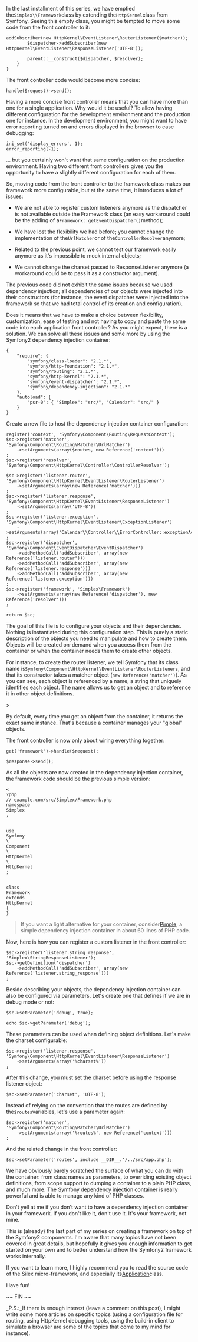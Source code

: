 In the last installment of this series, we have emptied the`Simplex\\Framework`class by extending the`HttpKernel`class from Symfony. Seeing this empty class, you might be tempted to move some code from the front controller to it:

```
addSubscriber(new HttpKernel\EventListener\RouterListener($matcher));
        $dispatcher->addSubscriber(new HttpKernel\EventListener\ResponseListener('UTF-8'));

        parent::__construct($dispatcher, $resolver);
    }
}
```

The front controller code would become more concise:

```
handle($request)->send();
```

Having a more concise front controller means that you can have more than one for a single application. Why would it be useful? To allow having different configuration for the development environment and the production one for instance. In the development environment, you might want to have error reporting turned on and errors displayed in the browser to ease debugging:

```
ini_set('display_errors', 1);
error_reporting(-1);
```

... but you certainly won't want that same configuration on the production environment. Having two different front controllers gives you the opportunity to have a slightly different configuration for each of them.

So, moving code from the front controller to the framework class makes our framework more configurable, but at the same time, it introduces a lot of issues:

* We are not able to register custom listeners anymore as the dispatcher is not available outside the Framework class \(an easy workaround could be the adding of a`Framework::getEventDispatcher()`method\);

* We have lost the flexibility we had before; you cannot change the implementation of the`UrlMatcher`or of the`ControllerResolver`anymore;

* Related to the previous point, we cannot test our framework easily anymore as it's impossible to mock internal objects;

* We cannot change the charset passed to ResponseListener anymore \(a workaround could be to pass it as a constructor argument\).

The previous code did not exhibit the same issues because we used dependency injection; all dependencies of our objects were injected into their constructors \(for instance, the event dispatcher were injected into the framework so that we had total control of its creation and configuration\).

Does it means that we have to make a choice between flexibility, customization, ease of testing and not having to copy and paste the same code into each application front controller? As you might expect, there is a solution. We can solve all these issues and some more by using the Symfony2 dependency injection container:

```
{
    "require": {
        "symfony/class-loader": "2.1.*",
        "symfony/http-foundation": "2.1.*",
        "symfony/routing": "2.1.*",
        "symfony/http-kernel": "2.1.*",
        "symfony/event-dispatcher": "2.1.*",
        "symfony/dependency-injection": "2.1.*"
    },
    "autoload": {
        "psr-0": { "Simplex": "src/", "Calendar": "src/" }
    }
}
```

Create a new file to host the dependency injection container configuration:

```
register('context', 'Symfony\Component\Routing\RequestContext');
$sc->register('matcher', 'Symfony\Component\Routing\Matcher\UrlMatcher')
    ->setArguments(array($routes, new Reference('context')))
;
$sc->register('resolver', 'Symfony\Component\HttpKernel\Controller\ControllerResolver');

$sc->register('listener.router', 'Symfony\Component\HttpKernel\EventListener\RouterListener')
    ->setArguments(array(new Reference('matcher')))
;
$sc->register('listener.response', 'Symfony\Component\HttpKernel\EventListener\ResponseListener')
    ->setArguments(array('UTF-8'))
;
$sc->register('listener.exception', 'Symfony\Component\HttpKernel\EventListener\ExceptionListener')
    ->setArguments(array('Calendar\\Controller\\ErrorController::exceptionAction'))
;
$sc->register('dispatcher', 'Symfony\Component\EventDispatcher\EventDispatcher')
    ->addMethodCall('addSubscriber', array(new Reference('listener.router')))
    ->addMethodCall('addSubscriber', array(new Reference('listener.response')))
    ->addMethodCall('addSubscriber', array(new Reference('listener.exception')))
;
$sc->register('framework', 'Simplex\Framework')
    ->setArguments(array(new Reference('dispatcher'), new Reference('resolver')))
;

return $sc;
```

The goal of this file is to configure your objects and their dependencies. Nothing is instantiated during this configuration step. This is purely a static description of the objects you need to manipulate and how to create them. Objects will be created on-demand when you access them from the container or when the container needs them to create other objects.

For instance, to create the router listener, we tell Symfony that its class name is`Symfony\Component\HttpKernel\EventListener\RouterListeners`, and that its constructor takes a matcher object \(`new Reference('matcher')`\). As you can see, each object is referenced by a name, a string that uniquely identifies each object. The name allows us to get an object and to reference it in other object definitions.

&gt;

By default, every time you get an object from the container, it returns the exact same instance. That's because a container manages your "global" objects.

The front controller is now only about wiring everything together:

```
get('framework')->handle($request);

$response->send();
```

As all the objects are now created in the dependency injection container, the framework code should be the previous simple version:

```
<
?php
// example.com/src/Simplex/Framework.php
namespace
Simplex
;


use
Symfony
\
Component
\
HttpKernel
\
HttpKernel
;


class
Framework
extends
HttpKernel
{
}
```

> If you want a light alternative for your container, consider[Pimple](https://github.com/fabpot/Pimple), a simple dependency injection container in about 60 lines of PHP code.

Now, here is how you can register a custom listener in the front controller:

```
$sc->register('listener.string_response', 'Simplex\StringResponseListener');
$sc->getDefinition('dispatcher')
    ->addMethodCall('addSubscriber', array(new Reference('listener.string_response')))
;
```

Beside describing your objects, the dependency injection container can also be configured via parameters. Let's create one that defines if we are in debug mode or not:

```
$sc->setParameter('debug', true);

echo $sc->getParameter('debug');
```

These parameters can be used when defining object definitions. Let's make the charset configurable:

```
$sc->register('listener.response', 'Symfony\Component\HttpKernel\EventListener\ResponseListener')
    ->setArguments(array('%charset%'))
;
```

After this change, you must set the charset before using the response listener object:

```
$sc->setParameter('charset', 'UTF-8');
```

Instead of relying on the convention that the routes are defined by the`$routes`variables, let's use a parameter again:

```
$sc->register('matcher', 'Symfony\Component\Routing\Matcher\UrlMatcher')
    ->setArguments(array('%routes%', new Reference('context')))
;
```

And the related change in the front controller:

```
$sc->setParameter('routes', include __DIR__.'/../src/app.php');
```

We have obviously barely scratched the surface of what you can do with the container: from class names as parameters, to overriding existing object definitions, from scope support to dumping a container to a plain PHP class, and much more. The Symfony dependency injection container is really powerful and is able to manage any kind of PHP classes.

Don't yell at me if you don't want to have a dependency injection container in your framework. If you don't like it, don't use it. It's your framework, not mine.

This is \(already\) the last part of my series on creating a framework on top of the Symfony2 components. I'm aware that many topics have not been covered in great details, but hopefully it gives you enough information to get started on your own and to better understand how the Symfony2 framework works internally.

If you want to learn more, I highly recommend you to read the source code of the Silex micro-framework, and especially its[Application](https://github.com/fabpot/Silex/blob/master/src/Silex/Application.php)class.

Have fun!

~~ FIN ~~

\_P.S.:\_If there is enough interest \(leave a comment on this post\), I might write some more articles on specific topics \(using a configuration file for routing, using HttpKernel debugging tools, using the build-in client to simulate a browser are some of the topics that come to my mind for instance\).

